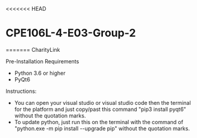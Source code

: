 <<<<<<< HEAD
# CPE106L-4-E03-Group-2
=======
CharityLink

Pre-Installation Requirements
- Python 3.6 or higher
- PyQt6

Instructions:
- You can open your visual studio or visual studio code then the terminal for the platform and just copy/past this command "pip3 install pyqt6" without the quotation marks.
- To update python, just run this on the terminal with the command of "python.exe -m pip install --upgrade pip" without the quotation marks.
